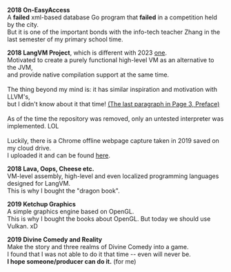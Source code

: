 
**2018 On-EasyAccess**<br/>
A **failed** xml-based database Go program that **failed** in a competition held by the city.<br/>
But it is one of the important bonds with the info-tech teacher Zhang in the last semester of my primary school time.

**2018 LangVM Project**, which is different with 2023 [one](https://github.com/langvm/).<br/>
Motivated to create a purely functional high-level VM as an alternative to the JVM,<br/>
and provide native compilation support at the same time.<br/>
<br/>
The thing beyond my mind is: it has similar inspiration and motivation with LLVM's,<br/>
but I didn't know about it that time! [(The last paragraph in Page 3, Preface)](https://faculty.sist.shanghaitech.edu.cn/faculty/songfu/course/spring2018/CS131/llvm.pdf)<br/>
<br/>
As of the time the repository was removed, only an untested interpreter was implemented. LOL<br/>
<br/>
Luckily, there is a Chrome offline webpage capture taken in 2019 saved on my cloud drive.<br/>
I uploaded it and can be found [here](https://github.com/jellyterra/jellyterra/tree/main/lost-and-found/).


**2018 Lava, Oops, Cheese etc.**<br/>
VM-level assembly, high-level and even localized programming languages designed for LangVM.<br/>
This is why I bought the "dragon book".<br/>

**2019 Ketchup Graphics**<br/>
A simple graphics engine based on OpenGL.<br/>
This is why I bought the books about OpenGL. But today we should use Vulkan. xD

**2019 Divine Comedy and Reality**<br/>
Make the story and three realms of Divine Comedy into a game.<br/>
I found that I was not able to do it that time -- even will never be.<br/>
**I hope someone/producer can do it.** (for me)<br/>
